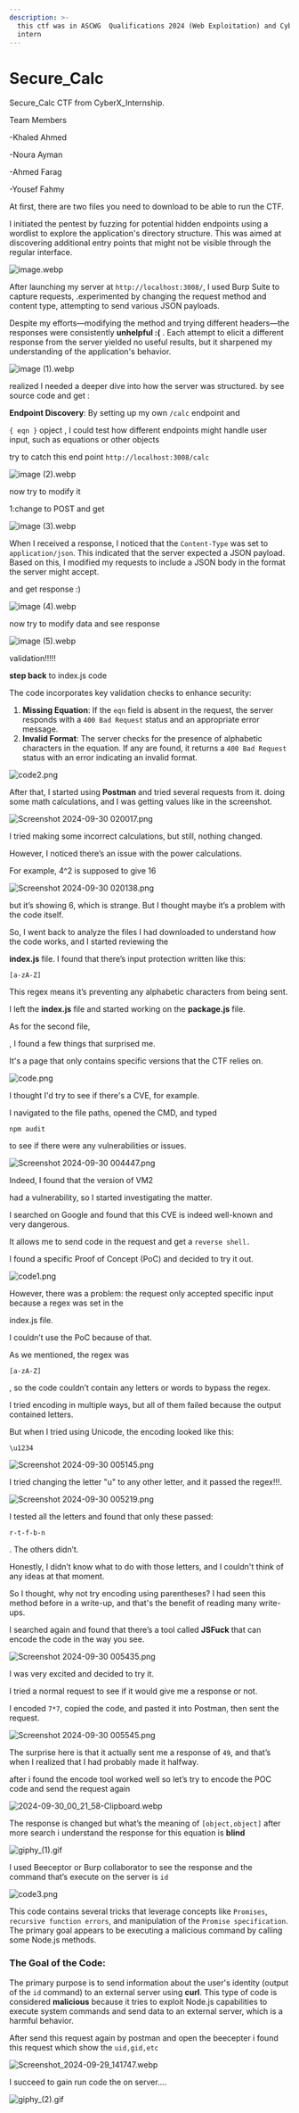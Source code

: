 ```yaml
---
description: >-
  this ctf was in ASCWG  Qualifications 2024 (Web Exploitation) and CyberX
  intern
---
```


# Secure\_Calc

Secure\_Calc CTF from CyberX\_Internship.

Team Members

-Khaled Ahmed

-Noura Ayman

-Ahmed Farag

-Yousef Fahmy

At first, there are two files you need to download to be able to run the CTF.

I initiated the pentest by fuzzing for potential hidden endpoints using a wordlist to explore the application's directory structure. This was aimed at discovering additional entry points that might not be visible through the regular interface.

![image.webp](../.gitbook/assets/image.webp)

After launching my server at `http://localhost:3008/`, I used Burp Suite to capture requests, .experimented by changing the request method and content type, attempting to send various JSON payloads.

Despite my efforts—modifying the method and trying different headers—the responses were consistently **unhelpful :(** . Each attempt to elicit a different response from the server yielded no useful results, but it sharpened my understanding of the application's behavior.

![image (1).webp](../.gitbook/assets/image_\(1\).webp)

realized I needed a deeper dive into how the server was structured. by see source code and get :

**Endpoint Discovery**: By setting up my own `/calc` endpoint and

`{ eqn }` opject , I could test how different endpoints might handle user input, such as equations or other objects

try to catch this end point `http://localhost:3008/calc`

![image (2).webp](../.gitbook/assets/image_\(2\).webp)

now try to modify it

1:change to POST and get

![image (3).webp](../.gitbook/assets/image_\(3\).webp)

When I received a response, I noticed that the `Content-Type` was set to `application/json`. This indicated that the server expected a JSON payload. Based on this, I modified my requests to include a JSON body in the format the server might accept.

and get response :)

![image (4).webp](../.gitbook/assets/image_\(4\).webp)

now try to modify data and see response

![image (5).webp](../.gitbook/assets/image_\(5\).webp)

validation!!!!!

**step back** to index.js code

The code incorporates key validation checks to enhance security:

1. **Missing Equation**: If the `eqn` field is absent in the request, the server responds with a `400 Bad Request` status and an appropriate error message.
2. **Invalid Format**: The server checks for the presence of alphabetic characters in the equation. If any are found, it returns a `400 Bad Request` status with an error indicating an invalid format.

![code2.png](../.gitbook/assets/code2.png)

After that, I started using **Postman** and tried several requests from it. doing some math calculations, and I was getting values like in the screenshot.

![Screenshot 2024-09-30 020017.png](<../.gitbook/assets/Screenshot_2024 09 30_020017.png>)

I tried making some incorrect calculations, but still, nothing changed.

However, I noticed there’s an issue with the power calculations.

For example, 4^2 is supposed to give 16

![Screenshot 2024-09-30 020138.png](<../.gitbook/assets/Screenshot_2024 09 30_020138.png>)

but it’s showing 6, which is strange. But I thought maybe it’s a problem with the code itself.

So, I went back to analyze the files I had downloaded to understand how the code works, and I started reviewing the

**index.js** file. I found that there’s input protection written like this:

```
[a-zA-Z]
```

This regex means it’s preventing any alphabetic characters from being sent.

I left the **index.js** file and started working on the **package.js** file.

As for the second file,

, I found a few things that surprised me.

It's a page that only contains specific versions that the CTF relies on.

![code.png](../.gitbook/assets/code.png)

I thought I'd try to see if there's a CVE, for example.

I navigated to the file paths, opened the CMD, and typed

```
npm audit
```

to see if there were any vulnerabilities or issues.

![Screenshot 2024-09-30 004447.png](<../.gitbook/assets/Screenshot_2024 09 30_004447.png>)

Indeed, I found that the version of VM2

had a vulnerability, so I started investigating the matter.

I searched on Google and found that this CVE is indeed well-known and very dangerous.

It allows me to send code in the request and get a `reverse shell.`

I found a specific Proof of Concept (PoC) and decided to try it out.

![code1.png](../.gitbook/assets/code1.png)

However, there was a problem: the request only accepted specific input because a regex was set in the

index.js file.

I couldn’t use the PoC because of that.

As we mentioned, the regex was

```
[a-zA-Z]
```

, so the code couldn’t contain any letters or words to bypass the regex.

I tried encoding in multiple ways, but all of them failed because the output contained letters.

But when I tried using Unicode, the encoding looked like this:

```
\u1234
```

![Screenshot 2024-09-30 005145.png](<../.gitbook/assets/Screenshot_2024 09 30_005145.png>)

I tried changing the letter "u" to any other letter, and it passed the regex!!!.

![Screenshot 2024-09-30 005219.png](<../.gitbook/assets/Screenshot_2024 09 30_005219.png>)

I tested all the letters and found that only these passed:

```
r-t-f-b-n
```

. The others didn’t.

Honestly, I didn’t know what to do with those letters, and I couldn't think of any ideas at that moment.

So I thought, why not try encoding using parentheses? I had seen this method before in a write-up, and that's the benefit of reading many write-ups.

I searched again and found that there’s a tool called **JSFuck** that can encode the code in the way you see.

![Screenshot 2024-09-30 005435.png](<../.gitbook/assets/Screenshot_2024 09 30_005435.png>)

I was very excited and decided to try it.

I tried a normal request to see if it would give me a response or not.

I encoded `7*7`, copied the code, and pasted it into Postman, then sent the request.

![Screenshot 2024-09-30 005545.png](<../.gitbook/assets/Screenshot_2024 09 30_005545.png>)

The surprise here is that it actually sent me a response of `49`, and that’s when I realized that I had probably made it halfway.

after i found the encode tool worked well so let’s try to encode the POC code and send the request again

![2024-09-30\_00\_21\_58-Clipboard.webp](<../.gitbook/assets/2024 09 30_00_21_58 Clipboard.webp>)

The response is changed but what’s the meaning of `[object,object]` after more search i understand the response for this equation is **blind**

![giphy\_(1).gif](../.gitbook/assets/giphy_\(1\).gif)

I used Beeceptor or Burp collaborator to see the response and the command that’s execute on the server is `id`

![code3.png](../.gitbook/assets/code3.png)

This code contains several tricks that leverage concepts like `Promises`, `recursive function errors`, and manipulation of the `Promise specification`. The primary goal appears to be executing a malicious command by calling some Node.js methods.

### The Goal of the Code:

The primary purpose is to send information about the user's identity (output of the `id` command) to an external server using **curl**. This type of code is considered **malicious** because it tries to exploit Node.js capabilities to execute system commands and send data to an external server, which is a harmful behavior.

After send this request again by postman and open the beecepter i found this request which show the `uid,gid,etc`

![Screenshot\_2024-09-29\_141747.webp](<../.gitbook/assets/Screenshot_2024 09 29_141747.webp>)

I succeed to gain run code the on server….

![giphy\_(2).gif](../.gitbook/assets/giphy_\(2\).gif)
